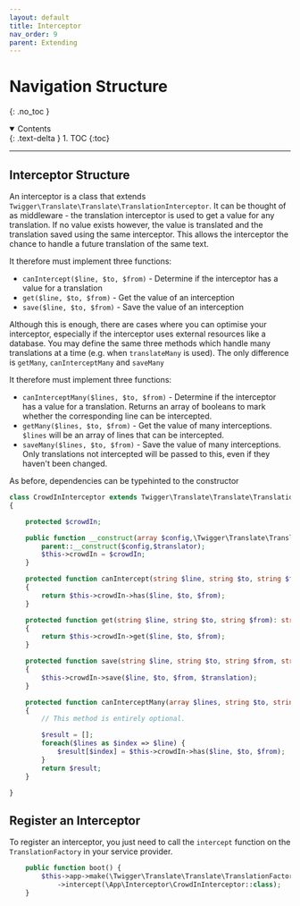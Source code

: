 ```yaml
---
layout: default
title: Interceptor
nav_order: 9
parent: Extending
---
```



# Navigation Structure
{: .no_toc }

<details open markdown="block">
  <summary>
    Contents
  </summary>
  {: .text-delta }
1. TOC
{:toc}
</details>

---

## Interceptor Structure

An interceptor is a class that extends ```Twigger\Translate\Translate\TranslationInterceptor```. It can be thought of as middleware - the translation interceptor is used to get a value for any translation. If no value exists however, the value is translated and the translation saved using the same interceptor. This allows the interceptor the chance to handle a future translation of the same text.

It therefore must implement three functions:
- ```canIntercept($line, $to, $from)``` - Determine if the interceptor has a value for a translation
- ```get($line, $to, $from)``` - Get the value of an interception
- ```save($line, $to, $from)``` - Save the value of an interception

Although this is enough, there are cases where you can optimise your interceptor, especially if the interceptor uses external resources like a database. You may define the same three methods which handle many translations at a time (e.g.  when ```translateMany``` is used). The only difference is ```getMany```, ```canInterceptMany``` and ```saveMany``` 

It therefore must implement three functions:
- ```canInterceptMany($lines, $to, $from)``` - Determine if the interceptor has a value for a translation. Returns an array of booleans to mark whether the corresponding line can be intercepted.
- ```getMany($lines, $to, $from)``` - Get the value of many interceptions. ```$lines``` will be an array of lines that can be intercepted.
- ```saveMany($lines, $to, $from)``` - Save the value of many interceptions. Only translations not intercepted will be passed to this, even if they haven't been changed.

As before, dependencies can be typehinted to the constructor

```php
class CrowdInInterceptor extends Twigger\Translate\Translate\TranslationInterceptor
{

    protected $crowdIn;

    public function __construct(array $config,\Twigger\Translate\Translate\Translator $translator, \App\Lang\CrowdInService $crowdIn) {
        parent::__construct($config,$translator);
        $this->crowdIn = $crowdIn;
    }

    protected function canIntercept(string $line, string $to, string $from): bool
    {
        return $this->crowdIn->has($line, $to, $from);
    }

    protected function get(string $line, string $to, string $from): string
    {
        return $this->crowdIn->get($line, $to, $from);
    }

    protected function save(string $line, string $to, string $from, string $translation): void
    {
        $this->crowdIn->save($line, $to, $from, $translation);
    }

    protected function canInterceptMany(array $lines, string $to, string $from): bool
    {
        // This method is entirely optional.

        $result = [];
        foreach($lines as $index => $line) {
            $result[$index] = $this->crowdIn->has($line, $to, $from);
        }
        return $result;
    }

}
```

## Register an Interceptor

To register an interceptor, you just need to call the ```intercept``` function on the ```TranslationFactory``` in your service provider.

```php
    public function boot() {
        $this->app->make(\Twigger\Translate\Translate\TranslationFactory::class)
            ->intercept(\App\Interceptor\CrowdInInterceptor::class);
    }
```
